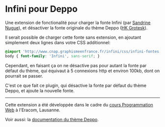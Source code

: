 # Infini pour Deppo

Une extension de fonctionalité pour charger la fonte Infini (par [Sandrine Nugue](http://cnap.graphismeenfrance.fr/infini/)), et désactiver la fonte originale du thème Deppo ([HK Grotesk](https://hanken.co/product/hk-grotesk/)).

Il serait possible de charger cette fonte sans extension, en ajoutant simplement deux lignes dans votre CSS additionnel:

```css
@import 'http://www.cnap.graphismeenfrance.fr/infini/css/infini-fontes.css';
body { font-family: 'Infini', sans-serif; }
```

Cependant, en faisant ça on ne désactive pas pour autant la fonte par défaut du thème, qui équivaut à 5 connexions http et environ 100kb, dont on pourrait se passer.

C'est ce que fait ce plugin, qui désactive la fonte par défaut du thème Deppo, et ajoute la nouvelle fonte.

***

Cette extension a été développée dans le cadre du [cours Programmation Web](https://cours-web.ch/) à l'Eracom, Lausanne.

Voir aussi: la [documentation du thème Deppo](https://cours-web.ch/theme-deppo/).
